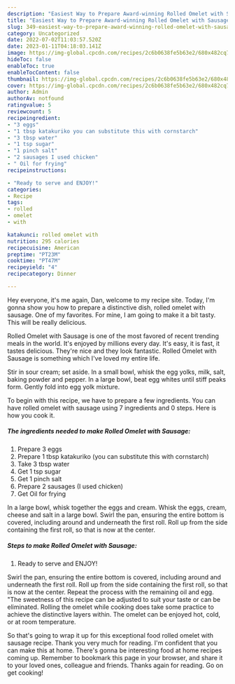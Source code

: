 ```yaml
---
description: "Easiest Way to Prepare Award-winning Rolled Omelet with Sausage"
title: "Easiest Way to Prepare Award-winning Rolled Omelet with Sausage"
slug: 349-easiest-way-to-prepare-award-winning-rolled-omelet-with-sausage
category: Uncategorized
date: 2022-07-02T11:03:57.520Z
date: 2023-01-11T04:18:03.141Z
image: https://img-global.cpcdn.com/recipes/2c6b0638fe5b63e2/680x482cq70/rolled-omelet-with-sausage-recipe-main-photo.jpg
hideToc: false
enableToc: true
enableTocContent: false
thumbnail: https://img-global.cpcdn.com/recipes/2c6b0638fe5b63e2/680x482cq70/rolled-omelet-with-sausage-recipe-main-photo.jpg
cover: https://img-global.cpcdn.com/recipes/2c6b0638fe5b63e2/680x482cq70/rolled-omelet-with-sausage-recipe-main-photo.jpg
author: Admin
authorAv: notfound
ratingvalue: 5
reviewcount: 5
recipeingredient:
- "3 eggs"
- "1 tbsp katakuriko you can substitute this with cornstarch"
- "3 tbsp water"
- "1 tsp sugar"
- "1 pinch salt"
- "2 sausages I used chicken"
- " Oil for frying"
recipeinstructions:

- "Ready to serve and ENJOY!"
categories:
- Recipe
tags:
- rolled
- omelet
- with

katakunci: rolled omelet with 
nutrition: 295 calories
recipecuisine: American
preptime: "PT23M"
cooktime: "PT47M"
recipeyield: "4"
recipecategory: Dinner

---
```



Hey everyone, it's me again, Dan, welcome to my recipe site. Today, I'm gonna show you how to prepare a distinctive dish, rolled omelet with sausage. One of my favorites. For mine, I am going to make it a bit tasty. This will be really delicious.

Rolled Omelet with Sausage is one of the most favored of recent trending meals in the world. It's enjoyed by millions every day. It's easy, it is fast, it tastes delicious. They're nice and they look fantastic. Rolled Omelet with Sausage is something which I've loved my entire life.

Stir in sour cream; set aside. In a small bowl, whisk the egg yolks, milk, salt, baking powder and pepper. In a large bowl, beat egg whites until stiff peaks form. Gently fold into egg yolk mixture.


To begin with this recipe, we have to prepare a few ingredients. You can have rolled omelet with sausage using 7 ingredients and 0 steps. Here is how you cook it.

<!--inarticleads1-->

##### The ingredients needed to make Rolled Omelet with Sausage:

1. Prepare 3 eggs
1. Prepare 1 tbsp katakuriko (you can substitute this with cornstarch)
1. Take 3 tbsp water
1. Get 1 tsp sugar
1. Get 1 pinch salt
1. Prepare 2 sausages (I used chicken)
1. Get  Oil for frying


In a large bowl, whisk together the eggs and cream. Whisk the eggs, cream, cheese and salt in a large bowl. Swirl the pan, ensuring the entire bottom is covered, including around and underneath the first roll. Roll up from the side containing the first roll, so that is now at the center. 

<!--inarticleads2-->

##### Steps to make Rolled Omelet with Sausage:


1. Ready to serve and ENJOY!

Swirl the pan, ensuring the entire bottom is covered, including around and underneath the first roll. Roll up from the side containing the first roll, so that is now at the center. Repeat the process with the remaining oil and egg. &#34;The sweetness of this recipe can be adjusted to suit your taste or can be eliminated. Rolling the omelet while cooking does take some practice to achieve the distinctive layers within. The omelet can be enjoyed hot, cold, or at room temperature. 

So that's going to wrap it up for this exceptional food rolled omelet with sausage recipe. Thank you very much for reading. I'm confident that you can make this at home. There's gonna be interesting food at home recipes coming up. Remember to bookmark this page in your browser, and share it to your loved ones, colleague and friends. Thanks again for reading. Go on get cooking!
